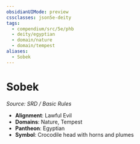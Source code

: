 ```yaml
---
obsidianUIMode: preview
cssclasses: json5e-deity
tags:
  - compendium/src/5e/phb
  - deity/egyptian
  - domain/nature
  - domain/tempest
aliases:
  - Sobek
---
```

# Sobek
*Source: SRD / Basic Rules* 

- **Alignment**: Lawful Evil
- **Domains**: Nature, Tempest
- **Pantheon**: Egyptian
- **Symbol**: Crocodile head with horns and plumes